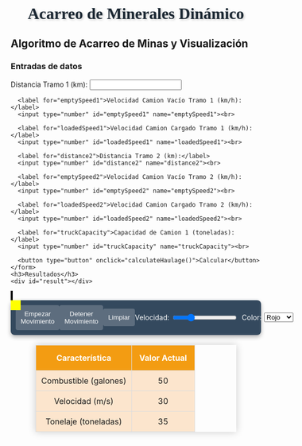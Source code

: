 <!DOCTYPE html>
<html lang="en">
<head>
  <meta charset="UTF-8">
  <meta name="viewport" content="width=device-width, initial-scale=1.0">
  <title>Acarreo de Minerales Dinámico</title>
  <style>
    #canvasContainer {
      position: relative;
    }
    #drawingCanvas {
      border: 2px solid black;
      cursor: crosshair;
    }
    #yellowSquare {
      position: absolute;
      width: 20px;
      height: 20px;
      background-color: yellow;
      pointer-events: none;
    }
    #buttonPanel {
      background-color: #34495e;
      padding: 10px;
      color: white;
      display: flex;
      align-items: center;
      border-radius: 8px;
      box-shadow: 0 4px 8px rgba(0, 0, 0, 0.3);
    }
    #buttonPanel button {
      background-color: #5d6d7e;
      color: white;
      border: none;
      padding: 10px;
      cursor: pointer;
      transition: background-color 0.3s;
      border-radius: 4px;
    }
    #buttonPanel button:hover {
      background-color: #85a5cc;
    }
    #buttonPanel label {
      margin-right: 5px;
    }
    #buttonPanel input[type="range"] {
      margin-right: 10px;
    }
    #buttonPanel select {
      margin-right: 10px;
    }
    #title {
      margin-top: 20px;
      font-size: 32px;
      font-weight: bold;
      text-align: center;
      font-family: 'Georgia', serif;
      color: #1c2833;
      text-shadow: 2px 2px 4px rgba(0, 0, 0, 0.2);
    }
    #truckTable {
      margin-top: 20px;
      border-collapse: collapse;
      width: 80%;
      margin-left: auto;
      margin-right: auto;
      box-shadow: 0 0 15px rgba(0, 0, 0, 0.2);
    }
    #truckTable th {
      background-color: #f39c12;
      color: white;
      padding: 15px;
      text-align: center;
      border: 1px solid #ddd;
    }
    #truckTable td {
      background-color: #fce5cd;
      border: 1px solid #ddd;
      text-align: center;
      padding: 10px;
    }
    #truckTable tr:nth-child(even) {
      background-color: #f8c471;
    }
  </style>
</head>
<body>
  <div id="title">Acarreo de Minerales Dinámico</div>
  <div>
    <h2>Algoritmo de Acarreo de Minas y Visualización</h2>
    <h3>Entradas de datos</h3>
    <form id="haulageForm">
      <label for="distance1">Distancia Tramo 1 (km):</label>
      <input type="number" id="distance1" name="distance1"><br>

      <label for="emptySpeed1">Velocidad Camion Vacío Tramo 1 (km/h):</label>
      <input type="number" id="emptySpeed1" name="emptySpeed1"><br>

      <label for="loadedSpeed1">Velocidad Camion Cargado Tramo 1 (km/h):</label>
      <input type="number" id="loadedSpeed1" name="loadedSpeed1"><br>

      <label for="distance2">Distancia Tramo 2 (km):</label>
      <input type="number" id="distance2" name="distance2"><br>

      <label for="emptySpeed2">Velocidad Camion Vacío Tramo 2 (km/h):</label>
      <input type="number" id="emptySpeed2" name="emptySpeed2"><br>

      <label for="loadedSpeed2">Velocidad Camion Cargado Tramo 2 (km/h):</label>
      <input type="number" id="loadedSpeed2" name="loadedSpeed2"><br>

      <label for="truckCapacity">Capacidad de Camion 1 (toneladas):</label>
      <input type="number" id="truckCapacity" name="truckCapacity"><br>

      <button type="button" onclick="calculateHaulage()">Calcular</button>
    </form>
    <h3>Resultados</h3>
    <div id="result"></div>
  </div>
  <div id="canvasContainer">
    <canvas id="drawingCanvas" width="800" height="600"></canvas>
    <div id="yellowSquare"></div>
  </div>
  <div id="buttonPanel">
    <button onclick="startMovement()">Empezar Movimiento</button>
    <button onclick="stopMovement()">Detener Movimiento</button>
    <button onclick="clearCanvas()">Limpiar</button>
    <label for="speedControl">Velocidad:</label>
    <input type="range" id="speedControl" min="0" max="20" value="5">
    <label for="colorControl">Color:</label>
    <select id="colorControl">
      <option value="red">Rojo</option>
      <option value="blue">Azul</option>
      <option value="green">Verde</option>
      <option value="black">Negro</option>
    </select>
  </div>
  <table id="truckTable">
    <thead>
      <tr>
        <th>Característica</th>
        <th>Valor Actual</th>
      </tr>
    </thead>
    <tbody>
      <tr>
        <td>Combustible (galones)</td>
        <td id="fuel">50</td>
      </tr>
      <tr>
        <td>Velocidad (m/s)</td>
        <td id="speed">30</td>
      </tr>
      <tr>
        <td>Tonelaje (toneladas)</td>
        <td id="tonnage">35</td>
      </tr>
    </tbody>
  </table>
  <script>
    const canvas = document.getElementById('drawingCanvas');
    const ctx = canvas.getContext('2d');
    const yellowSquare = document.getElementById('yellowSquare');
    const speedControl = document.getElementById('speedControl');
    const colorControl = document.getElementById('colorControl');
    let drawing = false;
    let path = [];
    let animationFrameId;
    let index = 0;
    let movementActive = false;

    // Variables for dynamic data
    let fuel = 50;
    let speed = 30;
    let tonnage = 35;
    let updateInterval;

    canvas.addEventListener('mousedown', (e) => {
      drawing = true;
      ctx.strokeStyle = colorControl.value;
      ctx.lineWidth = 2;
      ctx.beginPath();
      ctx.moveTo(e.offsetX, e.offsetY);
      path.push({ x: e.offsetX, y: e.offsetY, color: colorControl.value });
    });

    canvas.addEventListener('mousemove', (e) => {
      if (!drawing) return;
      ctx.lineTo(e.offsetX, e.offsetY);
      ctx.stroke();
      path.push({ x: e.offsetX, y: e.offsetY, color: colorControl.value });
    });

    canvas.addEventListener('mouseup', () => {
      drawing = false;
    });

    function startMovement() {
      if (path.length === 0 || movementActive) return;
      movementActive = true;
      index = 0;
      moveSquare();
      updateInterval = setInterval(updateTable, 1000);
    }

    function moveSquare() {
      if (!movementActive) return;
      if (index >= path.length) {
        index = 0;
      }
      if (path[index]) {
        yellowSquare.style.left = path[index].x + 'px';
        yellowSquare.style.top = path[index].y + 'px';
        index += parseInt(speedControl.value);
        animationFrameId = requestAnimationFrame(moveSquare);
      }
    }

    function stopMovement() {
      movementActive = false;
      clearInterval(updateInterval);
      cancelAnimationFrame(animationFrameId);
    }

    function clearCanvas() {
      ctx.clearRect(0, 0, canvas.width, canvas.height);
      path = [];
      index = 0;
      movementActive = false;
      clearInterval(updateInterval);
      cancelAnimationFrame(animationFrameId);
    }

    function updateTable() {
      fuel = Math.max(30, Math.min(70, fuel + (Math.random() * 2 - 1)));
      speed = Math.max(20, Math.min(50, speed + (Math.random() * 4 - 2)) * speedControl.value / 5);
      tonnage = Math.max(30, Math.min(40, tonnage + (Math.random() * 2 - 1)));

      document.getElementById('fuel').innerText = fuel.toFixed(1);
      document.getElementById('speed').innerText = speed.toFixed(1);
      document.getElementById('tonnage').innerText = tonnage.toFixed(1);
    }

    function calculateHaulage() {
      const distance1 = parseFloat(document.getElementById('distance1').value);
      const emptySpeed1 = parseFloat(document.getElementById('emptySpeed1').value);
      const loadedSpeed1 = parseFloat(document.getElementById('loadedSpeed1').value);
      const distance2 = parseFloat(document.getElementById('distance2').value);
      const emptySpeed2 = parseFloat(document.getElementById('emptySpeed2').value);
      const loadedSpeed2 = parseFloat(document.getElementById('loadedSpeed2').value);
      const truckCapacity = parseFloat(document.getElementById('truckCapacity').value);

      const totalDistance = distance1 + distance2;
      const avgSpeed = (emptySpeed1 + loadedSpeed1 + emptySpeed2 + loadedSpeed2) / 4;
      const haulageTime = totalDistance / avgSpeed;
      const cycleHaulage = haulageTime * truckCapacity;

      document.getElementById('result').innerText = 
        `Tiempo de acarreo: ${haulageTime.toFixed(2)} horas\nCapacidad del ciclo: ${cycleHaulage.toFixed(2)} toneladas`;
    }
  </script>
</body>
</html>
